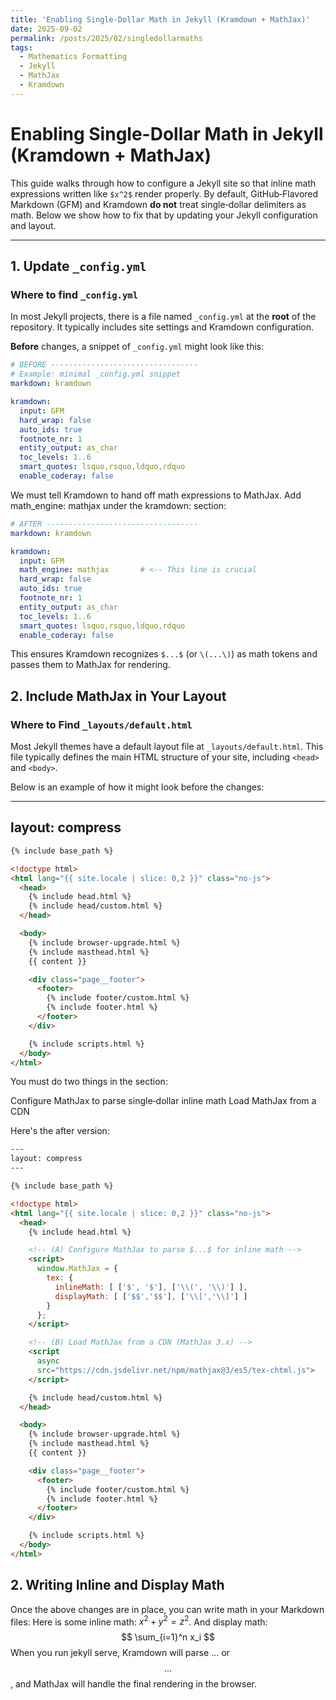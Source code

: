 ```yaml
---
title: 'Enabling Single-Dollar Math in Jekyll (Kramdown + MathJax)'
date: 2025-09-02
permalink: /posts/2025/02/singledollarmaths
tags:
  - Mathematics Formatting
  - Jekyll
  - MathJax
  - Kramdown
---
```


# Enabling Single-Dollar Math in Jekyll (Kramdown + MathJax)

This guide walks through how to configure a Jekyll site so that inline math expressions written like `$x^2$` render properly. By default, GitHub‐Flavored Markdown (GFM) and Kramdown **do not** treat single‐dollar delimiters as math. Below we show how to fix that by updating your Jekyll configuration and layout.

---

## 1. Update `_config.yml`

### Where to find `_config.yml`

In most Jekyll projects, there is a file named `_config.yml` at the **root** of the repository. It typically includes site settings and Kramdown configuration.

**Before** changes, a snippet of `_config.yml` might look like this:

```yaml
# BEFORE ---------------------------------
# Example: minimal _config.yml snippet
markdown: kramdown

kramdown:
  input: GFM
  hard_wrap: false
  auto_ids: true
  footnote_nr: 1
  entity_output: as_char
  toc_levels: 1..6
  smart_quotes: lsquo,rsquo,ldquo,rdquo
  enable_coderay: false

```
We must tell Kramdown to hand off math expressions to MathJax. Add math_engine: mathjax under the kramdown: section:

```yaml
# AFTER ----------------------------------
markdown: kramdown

kramdown:
  input: GFM
  math_engine: mathjax       # <-- This line is crucial
  hard_wrap: false
  auto_ids: true
  footnote_nr: 1
  entity_output: as_char
  toc_levels: 1..6
  smart_quotes: lsquo,rsquo,ldquo,rdquo
  enable_coderay: false
  ```

This ensures Kramdown recognizes `$...$` (or `\(...\)`) as math tokens and passes them to MathJax for rendering.

## 2. Include MathJax in Your Layout

### Where to Find `_layouts/default.html`

Most Jekyll themes have a default layout file at `_layouts/default.html`. This file typically defines the main HTML structure of your site, including `<head>` and `<body>`.

Below is an example of how it might look before the changes:

<!-- BEFORE: _layouts/default.html --------------------------- -->
---
layout: compress
---
```html 
{% include base_path %}

<!doctype html>
<html lang="{{ site.locale | slice: 0,2 }}" class="no-js">
  <head>
    {% include head.html %}
    {% include head/custom.html %}
  </head>

  <body>
    {% include browser-upgrade.html %}
    {% include masthead.html %}
    {{ content }}

    <div class="page__footer">
      <footer>
        {% include footer/custom.html %}
        {% include footer.html %}
      </footer>
    </div>

    {% include scripts.html %}
  </body>
</html>
```

You must do two things in the <head> section:

Configure MathJax to parse single‐dollar inline math
Load MathJax from a CDN

Here's the after version:

<!-- AFTER: _layouts/default.html ---------------------------- -->

```html
---
layout: compress
---

{% include base_path %}

<!doctype html>
<html lang="{{ site.locale | slice: 0,2 }}" class="no-js">
  <head>
    {% include head.html %}

    <!-- (A) Configure MathJax to parse $...$ for inline math -->
    <script>
      window.MathJax = {
        tex: {
          inlineMath: [ ['$', '$'], ['\\(', '\\)'] ],
          displayMath: [ ['$$','$$'], ['\\[','\\]'] ]
        }
      };
    </script>

    <!-- (B) Load MathJax from a CDN (MathJax 3.x) -->
    <script
      async
      src="https://cdn.jsdelivr.net/npm/mathjax@3/es5/tex-chtml.js">
    </script>

    {% include head/custom.html %}
  </head>

  <body>
    {% include browser-upgrade.html %}
    {% include masthead.html %}
    {{ content }}

    <div class="page__footer">
      <footer>
        {% include footer/custom.html %}
        {% include footer.html %}
      </footer>
    </div>

    {% include scripts.html %}
  </body>
</html>
```
## 2. Writing Inline and Display Math

Once the above changes are in place, you can write math in your Markdown files:
Here is some inline math: $x^2 + y^2 = z^2$.
And display math:
$$
\sum_{i=1}^n x_i
$$
When you run jekyll serve, Kramdown will parse $...$ or $$...$$, and MathJax will handle the final rendering in the browser.